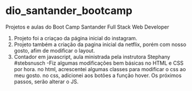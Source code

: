 # dio_santander_bootcamp
Projetos e aulas do Boot Camp Santander Full Stack Web Developer
1. Projeto foi a criaçao da página inicial do instagram.
2. Projeto também a criação da pagina inicial da netflix, porém com nosso gosto, afim de modificar o layout.
3. Contador em javascript, aula ministrada pela instrutora Stephany #stebsnusch
    -Fiz algumas modificações bem básicas no HTML e CSS por hora.
    no html, acrescentei algumas classes para modificar o css ao meu gosto.
    no css, adicionei aos botões a função hover.
    Os próximos passos, serão alterar o JS.


